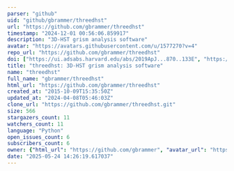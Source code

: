 ```yaml
---
parser: "github"
uid: "github/gbrammer/threedhst"
url: "https://github.com/gbrammer/threedhst"
timestamp: "2024-12-01 00:56:06.859917"
description: "3D-HST grism analysis software"
avatar: "https://avatars.githubusercontent.com/u/1577270?v=4"
repo_url: "https://github.com/gbrammer/threedhst"
doi: ["https://ui.adsabs.harvard.edu/abs/2019ApJ...870..133E", "https://ui.adsabs.harvard.edu/abs/2012ApJS..200...13B", "https://ui.adsabs.harvard.edu/abs/2024ascl.soft11018B/abstract"]
title: "threedhst: 3D-HST grism analysis software"
name: "threedhst"
full_name: "gbrammer/threedhst"
html_url: "https://github.com/gbrammer/threedhst"
created_at: "2015-10-09T15:35:50Z"
updated_at: "2024-04-08T05:46:03Z"
clone_url: "https://github.com/gbrammer/threedhst.git"
size: 566
stargazers_count: 11
watchers_count: 11
language: "Python"
open_issues_count: 6
subscribers_count: 6
owner: {"html_url": "https://github.com/gbrammer", "avatar_url": "https://avatars.githubusercontent.com/u/1577270?v=4", "login": "gbrammer", "type": "User"}
date: "2025-05-24 14:26:19.617037"
---
```

